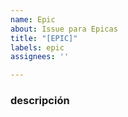 ```yaml
---
name: Epic
about: Issue para Epicas
title: "[EPIC]"
labels: epic
assignees: ''

---
```


### descripción
